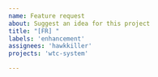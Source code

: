 ```yaml
---
name: Feature request
about: Suggest an idea for this project
title: "[FR] "
labels: 'enhancement'
assignees: 'hawkkiller'
projects: 'wtc-system'

---
```


